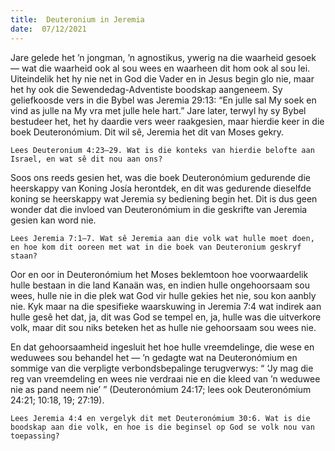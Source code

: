 ```yaml
---
title:  Deuteronium in Jeremia
date:  07/12/2021
---
```


Jare gelede het ’n jongman, ’n agnostikus, ywerig na die waarheid gesoek — wat die waarheid ook al sou wees en waarheen dit hom ook al sou lei.  Uiteindelik het hy nie net in God die Vader en in Jesus begin glo nie, maar het hy ook die Sewendedag-Adventiste boodskap aangeneem. Sy geliefkoosde vers in die Bybel was Jeremia 29:13: “En julle sal My soek en vind as julle na My vra met julle hele hart.” Jare later, terwyl hy sy Bybel bestudeer het, het hy daardie vers weer raakgesien, maar hierdie keer in die boek Deuteronómium. Dit wil sê, Jeremia het dit van Moses gekry.

`Lees Deuteronium 4:23–29. Wat is die konteks van hierdie belofte aan Israel, en wat sê dit nou aan ons?`

Soos ons reeds gesien het, was die boek Deuteronómium gedurende die heerskappy van Koning Josía herontdek, en dit was gedurende dieselfde koning se heerskappy wat Jeremia sy bediening begin het. Dit is dus geen wonder dat die invloed van Deuteronómium in die geskrifte van Jeremia gesien kan word nie.

`Lees Jeremia 7:1–7. Wat sê Jeremia aan die volk wat hulle moet doen, en hoe kom dit ooreen met wat in die boek van Deuteronium geskryf staan?`

Oor en oor in Deuteronómium het Moses beklemtoon hoe voorwaardelik hulle bestaan in die land Kanaän was, en indien hulle ongehoorsaam sou wees, hulle nie in die plek wat God vir hulle gekies het nie, sou kon aanbly nie. Kyk maar na die spesifieke waarskuwing in Jeremia 7:4 wat indirek aan hulle gesê het dat, ja, dit was God se tempel en, ja, hulle was die uitverkore volk, maar dit sou niks beteken het as hulle nie gehoorsaam sou wees nie.

En dat gehoorsaamheid ingesluit het hoe hulle vreemdelinge, die wese en weduwees sou behandel het — ’n gedagte wat na Deuteronómium en sommige van die verpligte verbondsbepalinge terugverwys: “ ‘Jy mag die reg van vreemdeling en wees nie verdraai nie en die kleed van ’n weduwee nie as pand neem nie’ ” (Deuteronómium 24:17; lees ook Deuteronómium 24:21; 10:18, 19; 27:19).

`Lees Jeremia 4:4 en vergelyk dit met Deuteronómium 30:6. Wat is die boodskap aan die volk, en hoe is die beginsel op God se volk nou van toepassing?`
